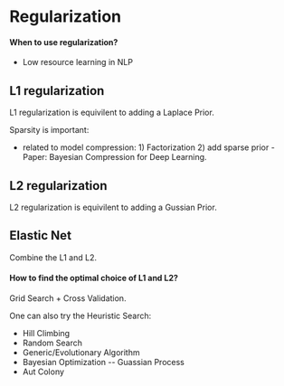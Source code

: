 # Regularization

#### When to use regularization?
+ Low resource learning in NLP

## L1 regularization
L1 regularization is equivilent to adding a Laplace Prior.

Sparsity is important:
+ related to model compression: 1) Factorization 2) add sparse prior - Paper: Bayesian Compression for Deep Learning.


## L2 regularization
L2 regularization is equivilent to adding a Gussian Prior.



## Elastic Net

Combine the L1 and L2.

#### How to find the optimal choice of L1 and L2?

Grid Search + Cross Validation.

One can also try the Heuristic Search:
+ Hill Climbing
+ Random Search
+ Generic/Evolutionary Algorithm
+ Bayesian Optimization -- Guassian Process
+ Aut Colony

